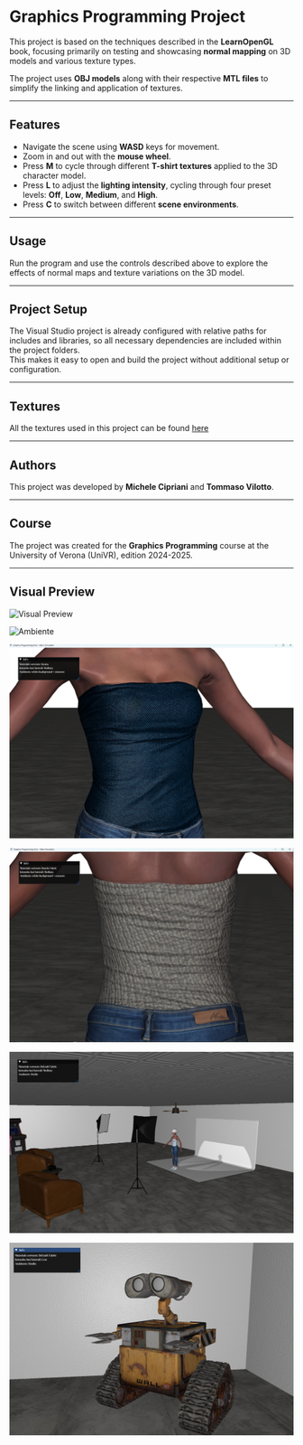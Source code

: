 # Graphics Programming Project

This project is based on the techniques described in the **LearnOpenGL** book, focusing primarily on testing and showcasing **normal mapping** on 3D models and various texture types.

The project uses **OBJ models** along with their respective **MTL files** to simplify the linking and application of textures.

---

## Features

- Navigate the scene using **WASD** keys for movement.
- Zoom in and out with the **mouse wheel**.
- Press **M** to cycle through different **T-shirt textures** applied to the 3D character model.
- Press **L** to adjust the **lighting intensity**, cycling through four preset levels: **Off**, **Low**, **Medium**, and **High**.
- Press **C** to switch between different **scene environments**.

---

## Usage

Run the program and use the controls described above to explore the effects of normal maps and texture variations on the 3D model.

---

## Project Setup

The Visual Studio project is already configured with relative paths for includes and libraries, so all necessary dependencies are included within the project folders.  
This makes it easy to open and build the project without additional setup or configuration.

---

## Textures

All the textures used in this project can be found [here](Progetto/x64/Debug/tex)

---

## Authors

This project was developed by **Michele Cipriani** and **Tommaso Vilotto**.

---

## Course

The project was created for the **Graphics Programming** course at the University of Verona (UniVR), edition 2024-2025.

---

## Visual Preview

![Visual Preview](docs/images/video.gif)

![Ambiente](docs/images/ambiente.gif)

![Front](docs/images/front_denim_2.png)

![Back](docs/images/back_boucle.png)

![Studio](docs/images/Studio.png)

![wall-e image](docs/images/wall-e_img.png)
